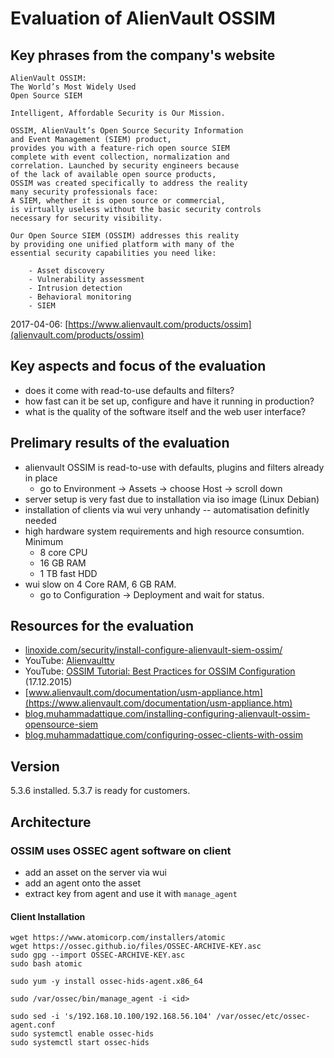 # Evaluation of AlienVault OSSIM
## Key phrases from the company's website
```
AlienVault OSSIM:
The World’s Most Widely Used
Open Source SIEM
```

```
Intelligent, Affordable Security is Our Mission.
```

```
OSSIM, AlienVault’s Open Source Security Information
and Event Management (SIEM) product,
provides you with a feature-rich open source SIEM
complete with event collection, normalization and
correlation. Launched by security engineers because
of the lack of available open source products,
OSSIM was created specifically to address the reality
many security professionals face:
A SIEM, whether it is open source or commercial,
is virtually useless without the basic security controls
necessary for security visibility.

Our Open Source SIEM (OSSIM) addresses this reality
by providing one unified platform with many of the
essential security capabilities you need like:

    - Asset discovery
    - Vulnerability assessment
    - Intrusion detection
    - Behavioral monitoring
    - SIEM
```


2017-04-06: [https://www.alienvault.com/products/ossim](alienvault.com/products/ossim)

## Key aspects and focus of the evaluation
- does it come with read-to-use defaults and filters?
- how fast can it be set up, configure and have it running in production?
- what is the quality of the software itself and the web user interface?

## Prelimary results of the evaluation
- alienvault OSSIM is read-to-use with defaults, plugins and filters already in place
    - go to Environment -> Assets -> choose Host -> scroll down
- server setup is very fast due to installation via iso image (Linux Debian)
- installation of clients via wui very unhandy -- automatisation definitly needed
- high hardware system requirements and high resource consumtion. Minimum
    - 8 core CPU
    - 16 GB RAM
    - 1 TB fast HDD
- wui slow on 4 Core RAM, 6 GB RAM. 
    - go to Configuration -> Deployment and wait for status.

## Resources for the evaluation
- [linoxide.com/security/install-configure-alienvault-siem-ossim/](http://linoxide.com/security/install-configure-alienvault-siem-ossim/)
- YouTube: [Alienvaulttv](https://www.youtube.com/user/alienvaulttv)
- YouTube: [OSSIM Tutorial: Best Practices for OSSIM Configuration](https://www.youtube.com/watch?v=qjaO1cNj2fo&index=4&list=PLvc7OorCTShovyYGc_9Q6abTLt-ucE_wT)
(17.12.2015)
- [www.alienvault.com/documentation/usm-appliance.htm](https://www.alienvault.com/documentation/usm-appliance.htm)
- [blog.muhammadattique.com/installing-configuring-alienvault-ossim-opensource-siem](http://blog.muhammadattique.com/installing-configuring-alienvault-ossim-opensource-siem)
- [blog.muhammadattique.com/configuring-ossec-clients-with-ossim](http://blog.muhammadattique.com/configuring-ossec-clients-with-ossim/)


## Version
5.3.6 installed. 5.3.7 is ready for customers.

## Architecture
### OSSIM uses OSSEC agent software on client
-   add an asset on the server via wui
-   add an agent onto the asset
-   extract key from agent and use it with ```manage_agent```
#### Client Installation

```
wget https://www.atomicorp.com/installers/atomic
wget https://ossec.github.io/files/OSSEC-ARCHIVE-KEY.asc
sudo gpg --import OSSEC-ARCHIVE-KEY.asc
sudo bash atomic

sudo yum -y install ossec-hids-agent.x86_64

sudo /var/ossec/bin/manage_agent -i <id>

sudo sed -i 's/192.168.10.100/192.168.56.104' /var/ossec/etc/ossec-agent.conf
sudo systemctl enable ossec-hids
sudo systemctl start ossec-hids
```
